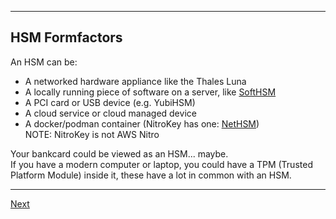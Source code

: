 -------------------------
## HSM Formfactors
An HSM can be:
-   A networked hardware appliance like the Thales Luna
-   A locally running piece of software on a server, like [SoftHSM](https://github.com/opendnssec/SoftHSMv2)
-   A PCI card or USB device (e.g. YubiHSM)
-   A cloud service or cloud managed device
-   A docker/podman container (NitroKey has one: [NetHSM](https://hub.docker.com/r/nitrokey/nethsm))\
NOTE: NitroKey is not AWS Nitro

Your bankcard could be viewed as an HSM... maybe.\
If you have a modern computer or laptop, you could have a TPM (Trusted Platform Module) inside it, these have a lot in common with an HSM.

--------------------
[Next](https://github.com/niek-sidn/hsm_workshop/blob/main/Slide05.md)
